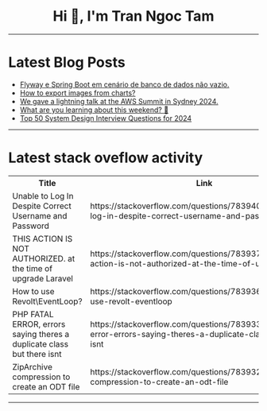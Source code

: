 <h1 align="center">Hi 👋, I'm Tran Ngoc Tam</h1>

---

# Latest Blog Posts 
<!-- BLOG-POST-LIST:START -->
- [Flyway e Spring Boot em cenário de banco de dados não vazio.](https://dev.to/joaquimchianca/flyway-e-spring-boot-em-cenario-de-banco-de-dados-nao-vazio-2f57)
- [How to export images from charts?](https://dev.to/skie1997/how-to-export-images-from-charts-5da)
- [We gave a lightning talk at the AWS Summit in Sydney 2024.](https://dev.to/aws-builders/we-gave-a-lightning-talk-at-the-aws-summit-in-sydney-2024-o2j)
- [What are you learning about this weekend? 🧠](https://dev.to/devteam/what-are-you-learning-about-this-weekend-2ipc)
- [Top 50 System Design Interview Questions for 2024](https://dev.to/somadevtoo/top-50-system-design-interview-questions-for-2024-5dbk)
<!-- BLOG-POST-LIST:END -->

---

# Latest stack oveflow activity
<table>
  <tr><th>Title</th><th>Link</th></tr>
  <!-- STACKOVERFLOW:START --><tr><td>Unable to Log In Despite Correct Username and Password</td><td>https://stackoverflow.com/questions/78394098/unable-to-log-in-despite-correct-username-and-password</td></tr><tr><td>THIS ACTION IS NOT AUTHORIZED. at the time of upgrade Laravel</td><td>https://stackoverflow.com/questions/78393700/this-action-is-not-authorized-at-the-time-of-upgrade-laravel</td></tr><tr><td>How to use Revolt\EventLoop?</td><td>https://stackoverflow.com/questions/78393656/how-to-use-revolt-eventloop</td></tr><tr><td>PHP FATAL ERROR, errors saying theres a duplicate class but there isnt</td><td>https://stackoverflow.com/questions/78393310/php-fatal-error-errors-saying-theres-a-duplicate-class-but-there-isnt</td></tr><tr><td>ZipArchive compression to create an ODT file</td><td>https://stackoverflow.com/questions/78393234/ziparchive-compression-to-create-an-odt-file</td></tr><!-- STACKOVERFLOW:END -->
</table>

---


